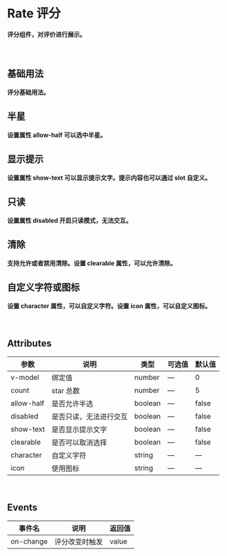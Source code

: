 <script setup>
import demo1 from './doc/demo1.vue'
import demo2 from './doc/demo2.vue'
import demo3 from './doc/demo3.vue'
import demo4 from './doc/demo4.vue'
import demo5 from './doc/demo5.vue'
import demo6 from './doc/demo6.vue'
import demoblock from '@example/views/demoblock.vue';
</script>

# Rate 评分

#### 评分组件，对评价进行展示。

<br/>

## 基础用法
#### 评分基础用法。
<div class="source">
  <demo1/>
</div>
<demoblock compName="rate" demoName="demo1"/>


## 半星
#### 设置属性 allow-half 可以选中半星。
<div class="source">
  <demo2/>
</div>
<demoblock compName="rate" demoName="demo2"/>


## 显示提示
#### 设置属性 show-text 可以显示提示文字。提示内容也可以通过 slot 自定义。
<div class="source">
  <demo3/>
</div>
<demoblock compName="rate" demoName="demo3"/>


## 只读
#### 设置属性 disabled 开启只读模式，无法交互。
<div class="source">
  <demo4/>
</div>
<demoblock compName="rate" demoName="demo4"/>


## 清除
#### 支持允许或者禁用清除。设置 clearable 属性，可以允许清除。
<div class="source">
  <demo5/>
</div>
<demoblock compName="rate" demoName="demo5"/>


## 自定义字符或图标
#### 设置 character 属性，可以自定义字符。设置 icon 属性，可以自定义图标。
<div class="source">
  <demo6/>
</div>
<demoblock compName="rate" demoName="demo6"/>

<br/>

## Attributes
| 参数            | 说明                         | 类型             | 可选值                  | 默认值  |
|---------------  |----------------------        |---------------- |-----------------------  |-------- |
| v-model         | 绑定值                       | number           |  —                      | 0       |
| count           | star 总数                    | number           |  —                      | 5       |
| allow-half      | 是否允许半选                  | boolean          |  —                      | false   |
| disabled        | 是否只读，无法进行交互         | boolean          |  —                      | false   |
| show-text       | 是否显示提示文字              | boolean          |  —                      | false    |
| clearable       | 是否可以取消选择              | boolean          |  —                      | false    |
| character       | 自定义字符                    | string           |  —                      | —        |
| icon            | 使用图标                      | string           |  —                      | —        |

<br/>

## Events
| 事件名                   | 说明                   | 返回值          |
|---------------------    |--------------          |---------        |
| on-change               | 评分改变时触发          | 	value         |

<br/>